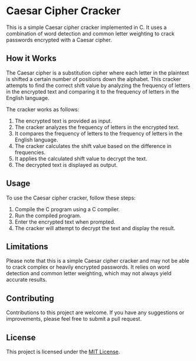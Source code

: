 # Caesar Cipher Cracker

This is a simple Caesar cipher cracker implemented in C. It uses a combination of word detection and common letter weighting to crack passwords encrypted with a Caesar cipher.

## How it Works

The Caesar cipher is a substitution cipher where each letter in the plaintext is shifted a certain number of positions down the alphabet. This cracker attempts to find the correct shift value by analyzing the frequency of letters in the encrypted text and comparing it to the frequency of letters in the English language.

The cracker works as follows:

1. The encrypted text is provided as input.
2. The cracker analyzes the frequency of letters in the encrypted text.
3. It compares the frequency of letters to the frequency of letters in the English language.
4. The cracker calculates the shift value based on the difference in frequencies.
5. It applies the calculated shift value to decrypt the text.
6. The decrypted text is displayed as output.

## Usage

To use the Caesar cipher cracker, follow these steps:

1. Compile the C program using a C compiler.
2. Run the compiled program.
3. Enter the encrypted text when prompted.
4. The cracker will attempt to decrypt the text and display the result.

## Limitations

Please note that this is a simple Caesar cipher cracker and may not be able to crack complex or heavily encrypted passwords. It relies on word detection and common letter weighting, which may not always yield accurate results.

## Contributing

Contributions to this project are welcome. If you have any suggestions or improvements, please feel free to submit a pull request.

## License

This project is licensed under the [MIT License](LICENSE).
